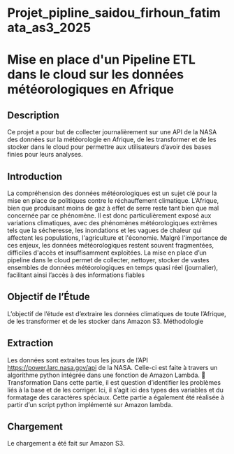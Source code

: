 # Projet_pipline_saidou_firhoun_fatimata_as3_2025
# Mise en place d'un Pipeline ETL dans le cloud sur les données météorologiques en Afrique
 
## Description
Ce projet a pour but de collecter journalièrement sur une API de la NASA des données sur la météorologie en Afrique, de les transformer et de les stocker dans le cloud pour permettre aux utilisateurs d’avoir des bases finies pour leurs analyses.

## Introduction
La compréhension des données météorologiques est un sujet clé pour la mise en place de politiques contre le réchauffement climatique. L’Afrique, bien que produisant moins de gaz à effet de serre reste tant bien que mal concernée par ce phénomène. Il est donc particulièrement exposé aux variations climatiques, avec des phénomènes météorologiques extrêmes tels que la sécheresse, les inondations et les vagues de chaleur qui affectent les populations, l'agriculture et l'économie. Malgré l'importance de ces enjeux, les données météorologiques restent souvent fragmentées, difficiles d'accès et insuffisamment exploitées. La mise en place d’un pipeline dans le cloud permet de collecter, nettoyer, stocker de vastes ensembles de données météorologiques en temps quasi réel (journalier), facilitant ainsi l’accès à des informations fiables

## Objectif de l’Étude
L’objectif de l’étude est d’extraire les données climatiques de toute l’Afrique, de les transformer et de les stocker dans Amazon S3.
Méthodologie
## Extraction
Les données sont extraites tous les jours de l’API https://power.larc.nasa.gov/api de la NASA. Celle-ci est faite à travers un algorithme python intégrée dans une fonction de Amazon Lambda.
	Transformation
Dans cette partie, il est question d’identifier les problèmes liés à la base et de les corriger. Ici, il s’agit ici des types des variables et du formatage des caractères spéciaux. Cette partie a également été réalisée à partir d’un script python implémenté sur Amazon lambda.
## Chargement
Le chargement a été fait sur Amazon S3.
